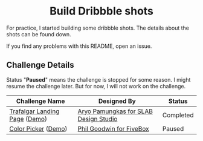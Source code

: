 <style>
table {
    width: 100%;
}
</style>

<h1 align="center">Build Dribbble shots</h1>

For practice, I started building some dribbble shots.
The details about the shots can be found down.

If you find any problems with this README, open an issue.

## Challenge Details

Status "**Paused**" means the challenge is stopped for some reason. I might resume the challenge later. But for now, I will not work on the challenge.

| Challenge Name                                                                                                             | Designed By                                                                                                                       | Status    |
| -------------------------------------------------------------------------------------------------------------------------- | --------------------------------------------------------------------------------------------------------------------------------- | --------- |
| [Trafalgar Landing Page](./trafalgar-landing-page) ([Demo](http://build-dribbble-shots.vercel.app/trafalgar-landing-page)) | [Aryo Pamungkas for SLAB Design Studio](https://dribbble.com/shots/12514026--FIGMA-FREEBIE-Landing-page-for-a-healthcare-startup) | Completed |
| [Color Picker](./color-picker) ([Demo](http://build-dribbble-shots.vercel.app/color-picker))                               | [Phil Goodwin for FiveBox](https://dribbble.com/shots/11146660-Color-Picker-FREEBIE)                                              | Paused    |
